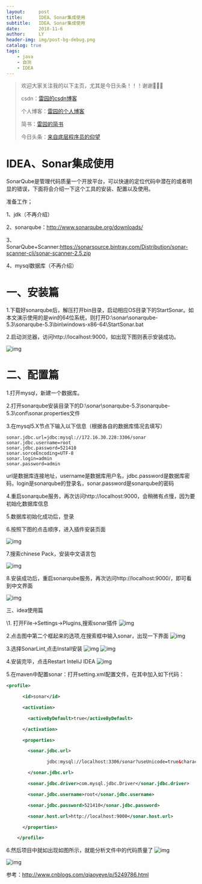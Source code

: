 ```yaml
---
layout:     post
title:      IDEA、Sonar集成使用
subtitle:   IDEA、Sonar集成使用
date:       2018-11-6
author:     LY
header-img: img/post-bg-debug.png
catalog: true
tags:
    - java
    - 自测
    - IDEA
---
```


> 欢迎大家关注我的以下主页，尤其是今日头条！！！谢谢🙏🙏🙏
>
> csdn：[雷园的csdn博客](https://blog.csdn.net/leiyuan2580)
>
> 个人博客：[雷园的个人博客](https://imlcl.store)
>
> 简书：[雷园的简书](https://www.jianshu.com/u/016322e40e1f)
>
> 今日头条：[来自底层程序员的仰望](https://www.toutiao.com/c/user/6132192948/#mid=1616456407686158)

# IDEA、Sonar集成使用

SonarQube是管理代码质量一个开放平台，可以快速的定位代码中潜在的或者明显的错误，下面将会介绍一下这个工具的安装、配置以及使用。

准备工作；

1、jdk（不再介绍）

2、sonarqube：http://www.sonarqube.org/downloads/

3、SonarQube+Scanner:https://sonarsource.bintray.com/Distribution/sonar-scanner-cli/sonar-scanner-2.5.zip

4、mysql数据库（不再介绍）





# 一、安装篇

1.下载好sonarqube后，解压打开bin目录，启动相应OS目录下的StartSonar。如本文演示使用的是win的64位系统，则打开D:\sonar\sonarqube-5.3\sonarqube-5.3\bin\windows-x86-64\StartSonar.bat

2.启动浏览器，访问http://localhost:9000，如出现下图则表示安装成功。

![img](http://static.oschina.net/uploads/img/201610/21150614_SQyg.png)





# 二、配置篇

1.打开mysql，新建一个数据库。

2.打开sonarqube安装目录下的D:\sonar\sonarqube-5.3\sonarqube-5.3\conf\sonar.properties文件

3.在mysql5.X节点下输入以下信息（根据各自的数据库情况去填写）

```properties
sonar.jdbc.url=jdbc:mysql://172.16.30.228:3306/sonar
sonar.jdbc.username=root
sonar.jdbc.password=521410
sonar.sorceEncoding=UTF-8
sonar.login=admin
sonar.password=admin
```

url是数据库连接地址，username是数据库用户名，jdbc.password是数据库密码，login是sonarqube的登录名，sonar.password是sonarqube的密码

4.重启sonarqube服务，再次访问http://localhost:9000，会稍微有点慢，因为要初始化数据库信息

5.数据库初始化成功后，登录

6.按照下图的点击顺序，进入插件安装页面

![img](http://static.oschina.net/uploads/img/201610/21150614_GmPr.png)

7.搜索chinese Pack，安装中文语言包

![img](http://static.oschina.net/uploads/img/201610/21150614_rmM6.png)

8.安装成功后，重启sonarqube服务，再次访问http://localhost:9000/，即可看到中文界面

![img](http://static.oschina.net/uploads/img/201610/21150614_wB61.png)

三、idea使用篇

   \1. 打开File->Settings->Plugins,搜索sonar插件
![img](http://static.oschina.net/uploads/space/2016/1021/144831_B8bM_2395027.png)

2.点击图中第二个框起来的选项,在搜索框中输入sonar，出现一下界面
![img](http://static.oschina.net/uploads/space/2016/1021/145047_BDdt_2395027.png)

3.选择SonarLint,点击Install安装
![img](http://static.oschina.net/uploads/space/2016/1021/145119_qhhW_2395027.png)
![img](http://static.oschina.net/uploads/space/2016/1021/145151_jbUR_2395027.png)

4.安装完毕，点击Restart InteliJ IDEA
![img](http://static.oschina.net/uploads/space/2016/1021/145520_auru_2395027.png)

5.在maven中配置sonar：打开setting.xml配置文件，在其中加入如下代码：
​    

```xml
<profile>

      <id>sonar</id>

      <activation>

        <activeByDefault>true</activeByDefault>

      </activation>

      <properties>

        <sonar.jdbc.url>

               jdbc:mysql://localhost:3306/sonar?useUnicode=true&characterEncoding=utf8

        </sonar.jdbc.url>

        <sonar.jdbc.driver>com.mysql.jdbc.Driver</sonar.jdbc.driver>

        <sonar.jdbc.username>root</sonar.jdbc.username>

        <sonar.jdbc.password>521410</sonar.jdbc.password>

        <sonar.host.url>http://localhost:9000</sonar.host.url>

      </properties>

    </profile>
```

6.然后项目中就如出现如图所示，就能分析文件中的代码质量了
![img](http://static.oschina.net/uploads/space/2016/1021/145942_jUKX_2395027.png)

![img](http://static.oschina.net/uploads/space/2016/1021/150601_kMDw_2395027.png)

参考：http://www.cnblogs.com/qiaoyeye/p/5249786.html